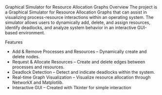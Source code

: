 Graphical Simulator for Resource Allocation Graphs
Overview
The project is a Graphical Simulator for Resource Allocation Graphs that can assist in visualizing process-resource interactions within an operating system. The simulator allows users to dynamically add, delete, and assign resources, identify deadlocks, and analyze system behavior in an interactive GUI-based environment.

Features
* Add & Remove Processes and Resources – Dynamically create and delete nodes.
* Request & Allocate Resources – Create and delete edges between processes and resources.
* Deadlock Detection – Detect and indicate deadlocks within the system.
* Real-time Graph Visualization – Visualize resource allocation through NetworkX and Matplotlib.
* Interactive GUI – Created with Tkinter for simple interaction
